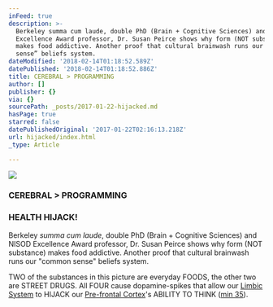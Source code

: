```yaml
---
inFeed: true
description: >-
  Berkeley summa cum laude, double PhD (Brain + Cognitive Sciences) and NISOD
  Excellence Award professor, Dr. Susan Peirce shows why form (NOT substance)
  makes food addictive. Another proof that cultural brainwash runs our “common
  sense” beliefs system.
dateModified: '2018-02-14T01:18:52.589Z'
datePublished: '2018-02-14T01:18:52.886Z'
title: CEREBRAL > PROGRAMMING
author: []
publisher: {}
via: {}
sourcePath: _posts/2017-01-22-hijacked.md
hasPage: true
starred: false
datePublishedOriginal: '2017-01-22T02:16:13.218Z'
url: hijacked/index.html
_type: Article

---
```

![](https://the-grid-user-content.s3-us-west-2.amazonaws.com/1bbe96cd-191d-4bd4-9244-6c7cdd57dde4.png)

### **CEREBRAL \> PROGRAMMING**

### **HEALTH HIJACK!**

Berkeley _summa cum laude_, double PhD (Brain + Cognitive Sciences) and NISOD Excellence Award professor, Dr. Susan Peirce shows why form (NOT substance) makes food addictive. Another proof that cultural brainwash runs our "common sense" beliefs system.

TWO of the substances in this picture are everyday FOODS, the other two are STREET DRUGS. All FOUR cause dopamine-spikes that allow our [Limbic System][0] to HIJACK our [Pre-frontal Cortex][1]'s ABILITY TO THINK ([min 35][2]).

[0]: https://www.reference.com/science/limbic-system-39014f3c7323b28c?qo=cdpArticles
[1]: https://www.reference.com/science/prefrontal-cortex-3a271896b743339b
[2]: https://www.youtube.com/watch?v=J5YvefCIqHk